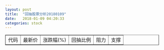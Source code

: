 ```yaml
---
layout: post
title:  "回抽股票分析20180109"
date:   2018-01-09 04:20:33
categories: stock
---
```

<script type="text/javascript">
var stockList = []
</script>
<table border="1">
 <tr>
 <td>代码</td>
 <td>最新价</td>
 <td>涨跌幅(%)</td>
 <td>回抽比例</td>
 <td>阻力</td>
 <td>支撑</td>
</tr>
</table>
